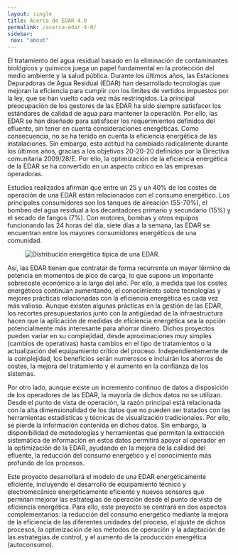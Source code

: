 ```yaml
---
layout: single
title: Acerca de EDAR 4.0
permalink: /acerca-edar-4-0/
sidebar:
 nav: "about"
---
```


El tratamiento del agua residual basado en la eliminación de contaminantes biológicos y químicos juega un papel fundamental en la protección del medio ambiente y la salud pública. Durante los últimos años, las Estaciones Depuradoras de Agua Residual (EDAR) han desarrollado tecnologías que mejoran la eficiencia para cumplir con los límites de vertidos impuestos por la ley, que se han vuelto cada vez más restringidos. La principal preocupación de los gestores de las EDAR ha sido siempre satisfacer los estándares de calidad de agua para mantener la operación. Por ello, las EDAR se han diseñado para satisfacer los requerimientos definidos del efluente, sin tener en cuenta consideraciones energéticas. Como consecuencia, no se ha tenido en cuenta la eficiencia energética de las instalaciones. Sin embargo, esta actitud ha cambiado radicalmente durante los últimos años, gracias a los objetivos 20-20-20 definidos por la Directiva comunitaria 2009/28/E. Por ello, la optimización de la eficiencia energética de la EDAR se ha convertido en un aspecto crítico en las empresas operadoras.


Estudios realizados afirman que entre un 25 y un 40% de los costes de operación de una EDAR están relacionados con el consumo energético. Los principales consumidores son los tanques de aireación (55-70%), el bombeo del agua residual a los decantadores primario y secundario (15%) y el secado de fangos (7%). Con motores, bombas y otros equipos funcionando las 24 horas del día, siete días a la semana, las EDAR se encuentran entre los mayores consumidores energéticos de una comunidad.

<figure>
  <img src="{{ '/assets/images/about.png' | relative_url }}" alt="Distribución energética típica de una EDAR.">
</figure>

Así, las EDAR tienen que contratar de forma recurrente un mayor término de potencia en momentos de pico de carga, lo que supone un importante sobrecoste económico a lo largo del año. Por ello, a medida que los costes energéticos continúan aumentando, el conocimiento sobre tecnologías y mejores prácticas relacionadas con la eficiencia energética es cada vez más valioso. Aunque existen algunas prácticas en la gestión de las EDAR, los recortes presupuestarios junto con la antigüedad de la infraestructura hacen que la aplicación de medidas de eficiencia energética sea la opción potencialmente más interesante para ahorrar dinero. Dichos proyectos pueden variar en su complejidad, desde aproximaciones muy simples (cambios de operativas) hasta cambios en el tipo de tratamientos o la actualización del equipamiento crítico del proceso. Independientemente de la complejidad, los beneficios serán numerosos e incluirán los ahorros de costes, la mejora del tratamiento y el aumento en la confianza de los sistemas.


Por otro lado, aunque existe un incremento continuo de datos a disposición de los operadores de las EDAR, la mayoría de dichos datos no se utilizan. Desde el punto de vista de operación, la razón principal está relacionada con la alta dimensionalidad de los datos que no pueden ser tratados con las herramientas estadísticas y técnicas de visualización tradicionales. Por ello, se pierde la información contenida en dichos datos. Sin embargo, la disponibilidad de metodologías y herramientas que permitan la extracción sistemática de información en estos datos permitirá apoyar al operador en la optimización de la EDAR, ayudando en la mejora de la calidad del efluente, la reducción del consumo energético y el conocimiento más profundo de los procesos.


Este proyecto desarrollará el modelo de una EDAR energéticamente eficiente, incluyendo el desarrollo de equipamiento técnico y electromecánico energéticamente eficiente y nuevos sensores que permitan mejorar las estrategias de operación desde el punto de vista de eficiencia energética. Para ello, este proyecto se centrará en dos aspectos complementarios: la reducción del consumo energético mediante la mejora de la eficiencia de las diferentes unidades del proceso, el ajuste de dichos procesos, la optimización de los métodos de operación y la adaptación de las estrategias de control, y el aumento de la producción energética (autoconsumo).